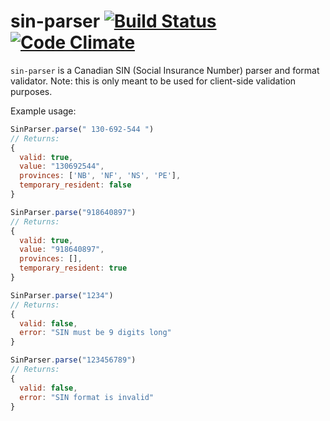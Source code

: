 # sin-parser [![Build Status](https://api.travis-ci.org/wealthsimple/sin-parser.png?branch=master)](https://travis-ci.org/wealthsimple/sin-parser) [![Code Climate](https://codeclimate.com/github/wealthsimple/sin-parser/badges/gpa.svg)](https://codeclimate.com/github/wealthsimple/sin-parser)

`sin-parser` is a Canadian SIN (Social Insurance Number) parser and format validator. Note: this is only meant to be used for client-side validation purposes.

Example usage:

```javascript
SinParser.parse(" 130-692-544 ")
// Returns:
{
  valid: true,
  value: "130692544",
  provinces: ['NB', 'NF', 'NS', 'PE'],
  temporary_resident: false
}

SinParser.parse("918640897")
// Returns:
{
  valid: true,
  value: "918640897",
  provinces: [],
  temporary_resident: true
}

SinParser.parse("1234")
// Returns:
{
  valid: false,
  error: "SIN must be 9 digits long"
}

SinParser.parse("123456789")
// Returns:
{
  valid: false,
  error: "SIN format is invalid"
}
```
